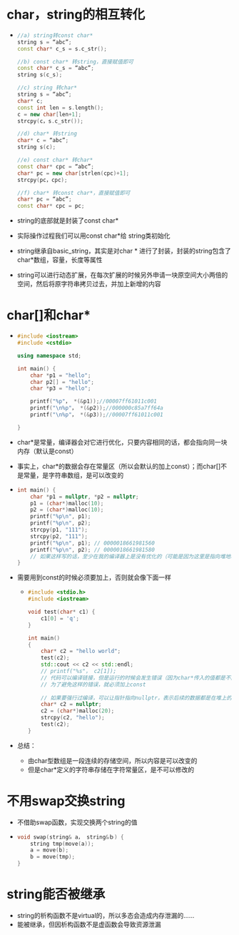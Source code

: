 # char，string的相互转化

- ```cpp
  //a) string转const char*
  string s = “abc”; 
  const char* c_s = s.c_str(); 
  
  //b) const char* 转string，直接赋值即可
  const char* c_s = “abc”; 
  string s(c_s); 
  
  //c) string 转char*
  string s = “abc”; 
  char* c; 
  const int len = s.length(); 
  c = new char[len+1]; 
  strcpy(c，s.c_str()); 
  
  //d) char* 转string
  char* c = “abc”; 
  string s(c); 
  
  //e) const char* 转char*
  const char* cpc = “abc”; 
  char* pc = new char[strlen(cpc)+1]; 
  strcpy(pc，cpc);
  
  //f) char* 转const char*，直接赋值即可
  char* pc = “abc”; 
  const char* cpc = pc;
  ```

- string的底部就是封装了const char*

- 实际操作过程我们可以用const char*给 string类初始化

- string继承自basic_string，其实是对char * 进行了封装，封装的string包含了char*数组，容量，长度等属性

- string可以进行动态扩展，在每次扩展的时候另外申请一块原空间大小两倍的空间，然后将原字符串拷贝过去，并加上新增的内容







# char[]和char*

- ```cpp
  #include <iostream>
  #include <cstdio>
  
  using namespace std;
  
  int main() {
      char *p1 = "hello";
      char p2[] = "hello";
      char *p3 = "hello";
  
      printf("%p"， *(&p1));//00007ff61011c001
      printf("\n%p"， *(&p2));//000000c85a7ff64a
      printf("\n%p"， *(&p3));//00007ff61011c001
  
  }
  ```

- char*是常量，编译器会对它进行优化，只要内容相同的话，都会指向同一块内存（默认是const）

- 事实上，char*的数据会存在常量区（所以会默认的加上const）；而char[]不是常量，是字符串数组，是可以改变的

- ```cpp
  int main() {
      char *p1 = nullptr, *p2 = nullptr;
      p1 = (char*)malloc(10);
      p2 = (char*)malloc(10);
      printf("%p\n", p1);
      printf("%p\n", p2);
      strcpy(p1, "111");
      strcpy(p2, "111");
      printf("%p\n", p1); // 0000018661981560
      printf("%p\n", p2); // 0000018661981580
      // 如果这样写的话，至少在我的编译器上是没有优化的（可能是因为这里是指向堆地址的吧）
  }
  ```

- 需要用到const的时候必须要加上，否则就会像下面一样

  - ```cpp
    #include <stdio.h>
    #include <iostream>
    
    void test(char* c1) {
        c1[0] = 'q';
    }
    
    int main()
    {
        char* c2 = "hello world";
        test(c2);
        std::cout << c2 << std::endl;
        // printf("%s"， c2[1]);
        // 代码可以编译链接，但是运行的时候会发生错误（因为char*传入的值都是不能修改的）
        // 为了避免这样的错误，就必须加上const
        
        // 如果要强行过编译，可以让指针指向nullptr，表示后续的数据都是在堆上的
        char* c2 = nullptr;
        c2 = (char*)malloc(20);
        strcpy(c2, "hello");
        test(c2);
    }
    ```

- 总结：
  - 由char型数组是一段连续的存储空间，所以内容是可以改变的
  - 但是char*定义的字符串存储在字符常量区，是不可以修改的







# 不用swap交换string

- 不借助swap函数，实现交换两个string的值

- ```cpp
  void swap(string& a， string&ｂ) {
      string tmp(move(a));
      a = move(b);
      b = move(tmp);
  }
  ```







# string能否被继承

- string的析构函数不是virtual的，所以多态会造成内存泄漏的......
- 能被继承，但因析构函数不是虚函数会导致资源泄漏
